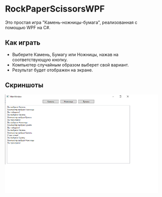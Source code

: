 # RockPaperScissorsWPF

Это простая игра "Камень-ножницы-бумага", реализованная с помощью WPF на C#.

## Как играть

- Выберите Камень, Бумагу или Ножницы, нажав на соответствующую кнопку.
- Компьютер случайным образом выберет свой вариант.
- Результат будет отображен на экране.  

## Скриншоты

![Скриншот 1](GameScreen.png)
